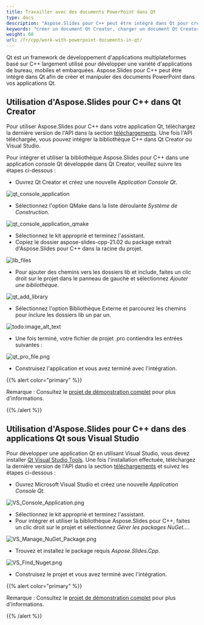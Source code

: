 ```yaml
---
title: Travailler avec des documents PowerPoint dans Qt
type: docs
description: "Aspose.Slides pour C++ peut être intégré dans Qt pour créer et manipuler des documents PowerPoint dans des applications Qt."
keywords: "créer un document Qt Creator, charger un document Qt Creator, utiliser Aspose C++ avec Qt creator, charger un document Aspose C++, charger des formats pris en charge par Aspose.Slides C++"
weight: 60
url: /fr/cpp/work-with-powerpoint-documents-in-qt/
---
```


Qt est un framework de développement d'applications multiplateformes basé sur C++ largement utilisé pour développer une variété d'applications de bureau, mobiles et embarquées. Aspose.Slides pour C++ peut être intégré dans Qt afin de créer et manipuler des documents PowerPoint dans vos applications Qt.

## Utilisation d'Aspose.Slides pour C++ dans Qt Creator

Pour utiliser Aspose.Slides pour C++ dans votre application Qt, téléchargez la dernière version de l'API dans la section [téléchargements](https://downloads.aspose.com/slides/cpp). Une fois l'API téléchargée, vous pouvez intégrer la bibliothèque C++ dans Qt Creator ou Visual Studio.

Pour intégrer et utiliser la bibliothèque Aspose.Slides pour C++ dans une application console Qt développée dans Qt Creator, veuillez suivre les étapes ci-dessous :

- Ouvrez Qt Creator et créez une nouvelle *Application Console Qt*.

![qt_console_application](qt-console-application.png)

- Sélectionnez l'option QMake dans la liste déroulante *Système de Construction*.

![qt_console_application_qmake](qt-console-application-qmake.png)

- Sélectionnez le kit approprié et terminez l'assistant.
- Copiez le dossier aspose-slides-cpp-21.02 du package extrait d'Aspose.Slides pour C++ dans la racine du projet.

![lib_files](aspose.slides-lib-files.png)

- Pour ajouter des chemins vers les dossiers lib et include, faites un clic droit sur le projet dans le panneau de gauche et sélectionnez *Ajouter une bibliothèque*.

![qt_add_library](qt_add_library.png)

- Sélectionnez l'option Bibliothèque Externe et parcourez les chemins pour inclure les dossiers lib un par un.

![todo:image_alt_text](qt-add-external-library.png)

- Une fois terminé, votre fichier de projet .pro contiendra les entrées suivantes :

![qt_pro_file.png](qt-pro-file.png)

- Construisez l'application et vous avez terminé avec l'intégration.  

{{% alert color="primary" %}}

Remarque : Consultez le [projet de démonstration complet](https://github.com/aspose-slides/Aspose.Slides-for-C/tree/master/QtDemos/QtCreator/Qt_AsposeSlides_QMake) pour plus d'informations.

{{% /alert %}}

## Utilisation d'Aspose.Slides pour C++ dans des applications Qt sous Visual Studio

Pour développer une application Qt en utilisant Visual Studio, vous devez installer [Qt Visual Studio Tools](https://marketplace.visualstudio.com/items?itemName=TheQtCompany.QtVisualStudioTools-19123). Une fois l'installation effectuée, téléchargez la dernière version de l'API dans la section [téléchargements](https://downloads.aspose.com/slides/cpp) et suivez les étapes ci-dessous :

- Ouvrez Microsoft Visual Studio et créez une nouvelle *Application Console Qt*.

![VS_Console_Application.png](vs-console-application.png)

- Sélectionnez le kit approprié et terminez l'assistant.
- Pour intégrer et utiliser la bibliothèque Aspose.Slides pour C++, faites un clic droit sur le projet et sélectionnez *Gérer les packages NuGet...*.

![VS_Manage_NuGet_Package.png](vs-manage-nuget-package.png)

- Trouvez et installez le package requis *Aspose.Slides.Cpp*.

![VS_Find_Nuget.png](vs-find-nuget.png)

- Construisez le projet et vous avez terminé avec l'intégration.  

{{% alert color="primary" %}}

Remarque : Consultez le [projet de démonstration complet](https://github.com/aspose-slides/Aspose.Slides-for-C/tree/master/QtDemos/Visual%20Studio/Qt_AsposeSlides_VS) pour plus d'informations.

{{% /alert %}}